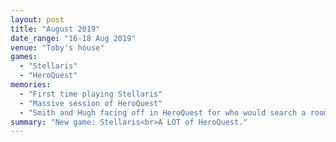 ```yaml
---
layout: post
title: "August 2019"
date_range: "16-18 Aug 2019"
venue: "Toby's house"
games:
  - "Stellaris"
  - "HeroQuest"
memories:
  - "First time playing Stellaris"
  - "Massive session of HeroQuest"
  - "Smith and Hugh facing off in HeroQuest for who would search a room for treasure/kill the last monster.<br>Eventually PVP ensues and everyone kills Smith and loots his gear."
summary: "New game: Stellaris<br>A LOT of HeroQuest."
---
```

